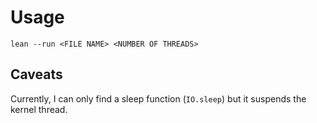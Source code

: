 # Usage

```lean --run <FILE NAME> <NUMBER OF THREADS>```

## Caveats

Currently, I can only find a sleep function (```IO.sleep```) but it suspends the kernel thread.
